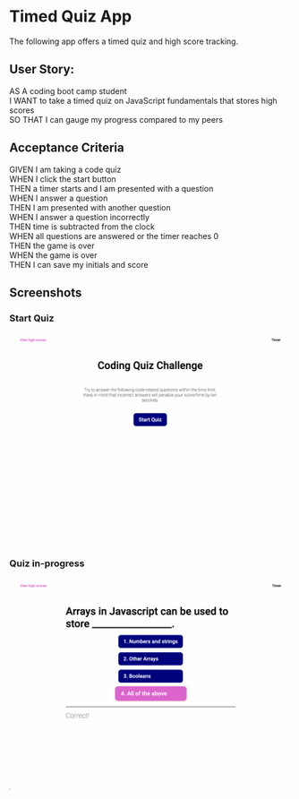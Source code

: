 # Timed Quiz App

The following app offers a timed quiz and high score tracking.

## User Story: 
AS A coding boot camp student</br>
I WANT to take a timed quiz on JavaScript fundamentals that stores high scores</br>
SO THAT I can gauge my progress compared to my peers</br>

## Acceptance Criteria
GIVEN I am taking a code quiz </br>
WHEN I click the start button </br>
THEN a timer starts and I am presented with a question</br>
WHEN I answer a question</br>
THEN I am presented with another question</br>
WHEN I answer a question incorrectly</br>
THEN time is subtracted from the clock</br>
WHEN all questions are answered or the timer reaches 0</br>
THEN the game is over</br>
WHEN the game is over</br>
THEN I can save my initials and score</br>

## Screenshots
### Start Quiz
![Image of Start Screen](./assets/images/ss1.png)

### Quiz in-progress
![Image of Start Screen](./assets/images/ss2.png)